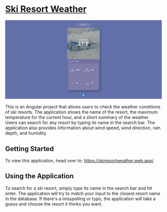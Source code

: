 # [Ski Resort Weather](https://skiresortweather.web.app/)

![Screenshot](homepage.jpg)

This is an Angular project that allows users to check the weather conditions of ski resorts. The application shows the name of the resort, the maximum temperature for the current hour, and a short summary of the weather. Users can search for any resort by typing its name in the search bar. The application also provides information about wind speed, wind direction, rain depth, and humidity.

## Getting Started

To view this application, head over to: https://skiresortweather.web.app/

## Using the Application

To search for a ski resort, simply type its name in the search bar and hit enter. The application will try to match your input to the closest resort name in the database. If there's a misspelling or typo, the application will take a guess and choose the resort it thinks you want.

